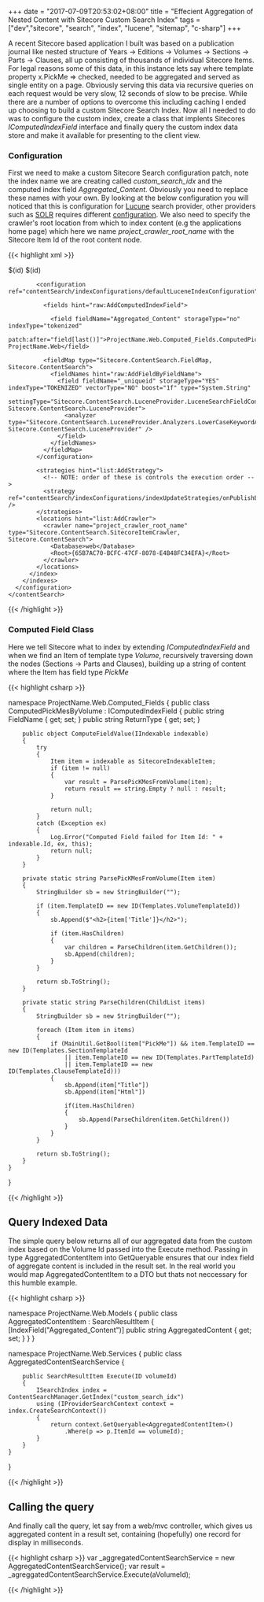 +++
date = "2017-07-09T20:53:02+08:00"
title = "Effecient Aggregation of Nested Content with Sitecore Custom Search Index"
tags = ["dev","sitecore", "search", "index", "lucene", "sitemap", "c-sharp"]
+++

A recent Sitecore based application I built was based on a publication journal like nested structure of Years -> Editions -> Volumes -> Sections -> Parts -> Clauses, all up consisting of thousands of individual Sitecore Items. For legal reasons some of this data, in this instance lets say where template property x.PickMe => checked, needed to be aggregated and served as single entity on a page. Obviously serving this data via recursive queries on each request would be very slow, 12 seconds of slow to be precise. While there are a number of options to overcome this including caching I ended up choosing to build a custom Sitecore Search Index. Now all I needed to do was to configure the custom index, create a class that implents Sitecores *IComputedIndexField* interface and finally query the custom index data store and make it available for presenting to the client view.

### Configuration
First we need to make a custom Sitecore Search configuration patch, note the index name we are creating called *custom_search_idx* and the computed index field *Aggregated_Content*. Obviously you need to replace these names with your own. By looking at the below configuration you will noticed that this is configuration for [Lucune](http://lucene.apache.org/core/) search provider, other providers such as [SOLR](http://lucene.apache.org/solr/) requires different [configuration](https://sitecore-community.github.io/docs/search/solr/Configuring-Solr-for-use-with-Sitecore-8/). We also need to specify the crawler's root location from which to index content (e.g the applications home page) which here we name *project_crawler_root_name* with the Sitecore Item Id of the root content node.

{{< highlight xml >}}

<?xml version="1.0" encoding="utf-8" ?>
<configuration xmlns:patch="http://www.sitecore.net/xmlconfig/">
  <sitecore>
    <!--This is where the custom index is actually registered in sitecore-->
    <contentSearch>
      <configuration type="Sitecore.ContentSearch.ContentSearchConfiguration, Sitecore.ContentSearch">
        <indexes hint="list:AddIndex">
          <index id="custom_search_idx" type="Sitecore.ContentSearch.LuceneProvider.LuceneIndex, Sitecore.ContentSearch.LuceneProvider">
            <param desc="name">$(id)</param>
            <param desc="folder">$(id)</param>
            <param desc="propertyStore" ref="contentSearch/indexConfigurations/databasePropertyStore" param1="$(id)" />

            <configuration ref="contentSearch/indexConfigurations/defaultLuceneIndexConfiguration">
             
              <fields hint="raw:AddComputedIndexField">

                <field fieldName="Aggregated_Content" storageType="no" indexType="tokenized"
                       patch:after="field[last()]">ProjectName.Web.Computed_Fields.ComputedPickMesByVolume, ProjectName.Web</field>
              
              <fieldMap type="Sitecore.ContentSearch.FieldMap, Sitecore.ContentSearch">
                <fieldNames hint="raw:AddFieldByFieldName">
                  <field fieldName="_uniqueid" storageType="YES" indexType="TOKENIZED" vectorType="NO" boost="1f" type="System.String"
                         settingType="Sitecore.ContentSearch.LuceneProvider.LuceneSearchFieldConfiguration, Sitecore.ContentSearch.LuceneProvider">
                    <analyzer type="Sitecore.ContentSearch.LuceneProvider.Analyzers.LowerCaseKeywordAnalyzer, Sitecore.ContentSearch.LuceneProvider" />
                  </field>                  
                </fieldNames>
              </fieldMap>
            </configuration>

            <strategies hint="list:AddStrategy">
              <!-- NOTE: order of these is controls the execution order -->
              <strategy ref="contentSearch/indexConfigurations/indexUpdateStrategies/onPublishEndAsync" />
            </strategies>       
            <locations hint="list:AddCrawler">
              <crawler name="project_crawler_root_name" type="Sitecore.ContentSearch.SitecoreItemCrawler, Sitecore.ContentSearch">
                <Database>web</Database>
                <Root>{65B7AC70-BCFC-47CF-8078-E4B48FC34EFA}</Root>
              </crawler>              
            </locations>
          </index>
        </indexes>
      </configuration>
    </contentSearch>
  </sitecore>
</configuration>

{{< /highlight >}}

### Computed Field Class
Here we tell Sitecore what to index by extending *IComputedIndexField* and when we find an Item of template type *Volume*, recursively traversing down the nodes (Sections -> Parts and Clauses), building up a string of content where the Item has field type *PickMe*

{{< highlight csharp >}}

namespace ProjectName.Web.Computed_Fields
{
    public class ComputedPickMesByVolume : IComputedIndexField
    {
        public string FieldName { get; set; }
        public string ReturnType { get; set; }

        public object ComputeFieldValue(IIndexable indexable)
        {
            try
            {
                Item item = indexable as SitecoreIndexableItem;
                if (item != null)
                {
                    var result = ParsePicKMesFromVolume(item);
                    return result == string.Empty ? null : result;
                }

                return null;
            }
            catch (Exception ex)
            {
                Log.Error("Computed Field failed for Item Id: " + indexable.Id, ex, this);
                return null;
            }
        }

        private static string ParsePicKMesFromVolume(Item item)
        {
            StringBuilder sb = new StringBuilder("");

            if (item.TemplateID == new ID(Templates.VolumeTemplateId))
            {
                sb.Append($"<h2>{item['Title']}</h2>");

                if (item.HasChildren)
                {
                    var children = ParseChildren(item.GetChildren());
                    sb.Append(children);
                }
            }

            return sb.ToString();
        }

        private static string ParseChildren(ChildList items)
        {
            StringBuilder sb = new StringBuilder("");

            foreach (Item item in items)
            {
                if (MainUtil.GetBool(item["PickMe"]) && item.TemplateID == new ID(Templates.SectionTemplateId 
                    || item.TemplateID == new ID(Templates.PartTemplateId) 
                    || item.TemplateID == new ID(Templates.ClauseTemplateId)))
                {
                    sb.Append(item["Title"])
                    sb.Append(item["Html"])

                    if(item.HasChildren)
                    {
                        sb.Append(ParseChildren(item.GetChildren())
                    }
                }
            }

            return sb.ToString();
        }
    }
}

{{< /highlight >}}

## Query Indexed Data
The simple query below returns all of our aggregated data from the custom index based on the Volume Id passed into the Execute method. Passing in type AggregatedContentItem into GetQueryable ensures that our index field of aggregate content is included in the result set. In the real world you would map AggregatedContentItem to a DTO but thats not neccessary for this humble example. 

{{< highlight csharp >}}

namespace ProjectName.Web.Models
{
    public class AggregatedContentItem : SearchResultItem
    {
        [IndexField("Aggregated_Content")]
        public string AggregatedContent { get; set; }
    }
}

namespace ProjectName.Web.Services
{
    public class AggregatedContentSearchService
    {

        public SearchResultItem Execute(ID volumeId)
        {
            ISearchIndex index = ContentSearchManager.GetIndex("custom_search_idx")  
            using (IProviderSearchContext context = index.CreateSearchContext())  
            {
                return context.GetQueryable<AggregatedContentItem>()
                    .Where(p => p.ItemId == volumeId);
            }
        }
    }
}

{{< /highlight >}}

## Calling the query 
And finally call the query, let say from a web/mvc controller, which gives us aggregated content in a result set, containing (hopefully) one record for display in milliseconds.

{{< highlight csharp >}}
var _aggregatedContentSearchService = new AggregatedContentSearchService();
var result = _agreggatedContentSearchService.Execute(aVolumeId);

{{< /highlight >}}